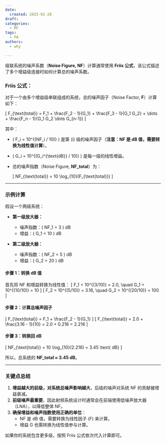 ```yaml
---
date:
  created: 2025-02-28
draft: 
categories:
  - RF
tags:
  - PA
authors:
  - why

---
```

级联系统的噪声系数（**Noise Figure, NF**）计算通常使用 **Friis 公式**，该公式描述了多个增益级连接时如何计算总的噪声系数。  

### **Friis 公式：**
对于一个由多个增益级串联组成的系统，总的噪声因子（Noise Factor, **F**）计算如下：

\[
F_{\text{total}} = F_1 + \frac{F_2 - 1}{G_1} + \frac{F_3 - 1}{G_1 G_2} + \dots + \frac{F_n - 1}{G_1 G_2 \dots G_{n-1}}
\]

其中：
- \( F_i = 10^{(NF_i / 10)} \) 是第 \(i\) 级的噪声因子（**注意：NF 是 dB 值，需要转换为线性值计算**）。
- \( G_i = 10^{(G_i^{\text{dB}} / 10)} \) 是每一级的线性增益。
- 总的噪声指数（Noise Figure, **NF_total**）为：

  \[
  NF_{\text{total}} = 10 \log_{10}(F_{\text{total}})
  \]

---

### **示例计算**
假设一个两级系统：
- **第一级放大器：**
  - 噪声指数：\( NF_1 = 3 \) dB
  - 增益：\( G_1 = 10 \) dB

- **第二级放大器：**
  - 噪声指数：\( NF_2 = 5 \) dB
  - 增益：\( G_2 = 20 \) dB

#### **步骤 1：转换 dB 值**
首先将 NF 和增益转换为线性值：
\[
F_1 = 10^{(3/10)} = 2.0, \quad G_1 = 10^{(10/10)} = 10
\]
\[
F_2 = 10^{(5/10)} = 3.16, \quad G_2 = 10^{(20/10)} = 100
\]

#### **步骤 2：计算总噪声因子**
\[
F_{\text{total}} = F_1 + \frac{F_2 - 1}{G_1}
\]
\[
F_{\text{total}} = 2.0 + \frac{3.16 - 1}{10} = 2.0 + 0.216 = 2.216
\]

#### **步骤 3：转换回 dB**
\[
NF_{\text{total}} = 10 \log_{10}(2.216) = 3.45 \text{ dB}
\]

所以，总系统的 **NF_total ≈ 3.45 dB**。

---

### **关键点总结**
1. **增益越大的前级，对系统总噪声影响越大**，后级的噪声对系统 NF 的贡献被增益衰减。
2. **前级噪声最重要**，因此射频系统设计时通常会在前端使用低噪声放大器（LNA），以降低整体 NF。
3. **确保增益和噪声指数使用正确的单位**：
   - NF 是 dB 值，需要转换为线性因子 \(F\) 来计算。
   - 增益 G 也需转换为线性值参与计算。

如果你的系统包含更多级，按照 Friis 公式依次代入计算即可。

